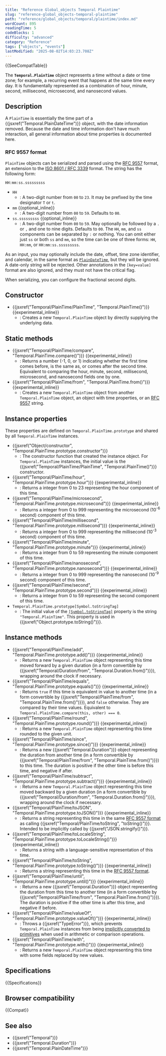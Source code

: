 ```yaml
---
title: "Reference Global_objects Temporal Plaintime"
slug: "reference-global_objects-temporal-plaintime"
path: "reference/global_objects/temporal/plaintime/index.md"
wordCount: 895
readingTime: 5
codeBlocks: 1
difficulty: "advanced"
category: "Reference"
tags: ["objects", "events"]
lastModified: "2025-08-02T14:03:23.708Z"
---
```



{{SeeCompatTable}}

The **`Temporal.PlainTime`** object represents a time without a date or time zone; for example, a recurring event that happens at the same time every day. It is fundamentally represented as a combination of hour, minute, second, millisecond, microsecond, and nanosecond values.

## Description

A `PlainTime` is essentially the time part of a {{jsxref("Temporal.PlainDateTime")}} object, with the date information removed. Because the date and time information don't have much interaction, all general information about time properties is documented here.

### RFC 9557 format

`PlainTime` objects can be serialized and parsed using the [RFC 9557](https://datatracker.ietf.org/doc/html/rfc9557) format, an extension to the [ISO 8601 / RFC 3339](https://datatracker.ietf.org/doc/html/rfc3339) format. The string has the following form:

```plain
HH:mm:ss.sssssssss
```

- `HH`
  - : A two-digit number from `00` to `23`. It may be prefixed by the time designator `T` or `t`.
- `mm` {{optional_inline}}
  - : A two-digit number from `00` to `59`. Defaults to `00`.
- `ss.sssssssss` {{optional_inline}}
  - : A two-digit number from `00` to `59`. May optionally be followed by a `.` or `,` and one to nine digits. Defaults to `00`. The `HH`, `mm`, and `ss` components can be separated by `:` or nothing. You can omit either just `ss` or both `ss` and `mm`, so the time can be one of three forms: `HH`, `HH:mm`, or `HH:mm:ss.sssssssss`.

As an input, you may optionally include the date, offset, time zone identifier, and calendar, in the same format as [`PlainDateTime`](/en-US/docs/Web/JavaScript/Reference/Global_Objects/Temporal/PlainDateTime#rfc_9557_format), but they will be ignored. A date-only string will be rejected. Other annotations in the `[key=value]` format are also ignored, and they must not have the critical flag.

When serializing, you can configure the fractional second digits.

## Constructor

- {{jsxref("Temporal/PlainTime/PlainTime", "Temporal.PlainTime()")}} {{experimental_inline}}
  - : Creates a new `Temporal.PlainTime` object by directly supplying the underlying data.

## Static methods

- {{jsxref("Temporal/PlainTime/compare", "Temporal.PlainTime.compare()")}} {{experimental_inline}}
  - : Returns a number (-1, 0, or 1) indicating whether the first time comes before, is the same as, or comes after the second time. Equivalent to comparing the hour, minute, second, millisecond, microsecond, and nanosecond fields one by one.
- {{jsxref("Temporal/PlainTime/from", "Temporal.PlainTime.from()")}} {{experimental_inline}}
  - : Creates a new `Temporal.PlainTime` object from another `Temporal.PlainTime` object, an object with time properties, or an [RFC 9557](#rfc_9557_format) string.

## Instance properties

These properties are defined on `Temporal.PlainTime.prototype` and shared by all `Temporal.PlainTime` instances.

- {{jsxref("Object/constructor", "Temporal.PlainTime.prototype.constructor")}}
  - : The constructor function that created the instance object. For `Temporal.PlainTime` instances, the initial value is the {{jsxref("Temporal/PlainTime/PlainTime", "Temporal.PlainTime()")}} constructor.
- {{jsxref("Temporal/PlainTime/hour", "Temporal.PlainTime.prototype.hour")}} {{experimental_inline}}
  - : Returns a integer from 0 to 23 representing the hour component of this time.
- {{jsxref("Temporal/PlainTime/microsecond", "Temporal.PlainTime.prototype.microsecond")}} {{experimental_inline}}
  - : Returns a integer from 0 to 999 representing the microsecond (10<sup>-6</sup> second) component of this time.
- {{jsxref("Temporal/PlainTime/millisecond", "Temporal.PlainTime.prototype.millisecond")}} {{experimental_inline}}
  - : Returns a integer from 0 to 999 representing the millisecond (10<sup>-3</sup> second) component of this time.
- {{jsxref("Temporal/PlainTime/minute", "Temporal.PlainTime.prototype.minute")}} {{experimental_inline}}
  - : Returns a integer from 0 to 59 representing the minute component of this time.
- {{jsxref("Temporal/PlainTime/nanosecond", "Temporal.PlainTime.prototype.nanosecond")}} {{experimental_inline}}
  - : Returns a integer from 0 to 999 representing the nanosecond (10<sup>-9</sup> second) component of this time.
- {{jsxref("Temporal/PlainTime/second", "Temporal.PlainTime.prototype.second")}} {{experimental_inline}}
  - : Returns a integer from 0 to 59 representing the second component of this time.
- `Temporal.PlainTime.prototype[Symbol.toStringTag]`
  - : The initial value of the [`[Symbol.toStringTag]`](/en-US/docs/Web/JavaScript/Reference/Global_Objects/Symbol/toStringTag) property is the string `"Temporal.PlainTime"`. This property is used in {{jsxref("Object.prototype.toString()")}}.

## Instance methods

- {{jsxref("Temporal/PlainTime/add", "Temporal.PlainTime.prototype.add()")}} {{experimental_inline}}
  - : Returns a new `Temporal.PlainTime` object representing this time moved forward by a given duration (in a form convertible by {{jsxref("Temporal/Duration/from", "Temporal.Duration.from()")}}), wrapping around the clock if necessary.
- {{jsxref("Temporal/PlainTime/equals", "Temporal.PlainTime.prototype.equals()")}} {{experimental_inline}}
  - : Returns `true` if this time is equivalent in value to another time (in a form convertible by {{jsxref("Temporal/PlainTime/from", "Temporal.PlainTime.from()")}}), and `false` otherwise. They are compared by their time values. Equivalent to `Temporal.PlainTime.compare(this, other) === 0`.
- {{jsxref("Temporal/PlainTime/round", "Temporal.PlainTime.prototype.round()")}} {{experimental_inline}}
  - : Returns a new `Temporal.PlainTime` object representing this time rounded to the given unit.
- {{jsxref("Temporal/PlainTime/since", "Temporal.PlainTime.prototype.since()")}} {{experimental_inline}}
  - : Returns a new {{jsxref("Temporal.Duration")}} object representing the duration from another time (in a form convertible by {{jsxref("Temporal/PlainTime/from", "Temporal.PlainTime.from()")}}) to this time. The duration is positive if the other time is before this time, and negative if after.
- {{jsxref("Temporal/PlainTime/subtract", "Temporal.PlainTime.prototype.subtract()")}} {{experimental_inline}}
  - : Returns a new `Temporal.PlainTime` object representing this time moved backward by a given duration (in a form convertible by {{jsxref("Temporal/Duration/from", "Temporal.Duration.from()")}}), wrapping around the clock if necessary.
- {{jsxref("Temporal/PlainTime/toJSON", "Temporal.PlainTime.prototype.toJSON()")}} {{experimental_inline}}
  - : Returns a string representing this time in the same [RFC 9557 format](#rfc_9557_format) as calling {{jsxref("Temporal/PlainTime/toString", "toString()")}}. Intended to be implicitly called by {{jsxref("JSON.stringify()")}}.
- {{jsxref("Temporal/PlainTime/toLocaleString", "Temporal.PlainTime.prototype.toLocaleString()")}} {{experimental_inline}}
  - : Returns a string with a language-sensitive representation of this time.
- {{jsxref("Temporal/PlainTime/toString", "Temporal.PlainTime.prototype.toString()")}} {{experimental_inline}}
  - : Returns a string representing this time in the [RFC 9557 format](#rfc_9557_format).
- {{jsxref("Temporal/PlainTime/until", "Temporal.PlainTime.prototype.until()")}} {{experimental_inline}}
  - : Returns a new {{jsxref("Temporal.Duration")}} object representing the duration from this time to another time (in a form convertible by {{jsxref("Temporal/PlainTime/from", "Temporal.PlainTime.from()")}}). The duration is positive if the other time is after this time, and negative if before.
- {{jsxref("Temporal/PlainTime/valueOf", "Temporal.PlainTime.prototype.valueOf()")}} {{experimental_inline}}
  - : Throws a {{jsxref("TypeError")}}, which prevents `Temporal.PlainTime` instances from being [implicitly converted to primitives](/en-US/docs/Web/JavaScript/Guide/Data_structures#primitive_coercion) when used in arithmetic or comparison operations.
- {{jsxref("Temporal/PlainTime/with", "Temporal.PlainTime.prototype.with()")}} {{experimental_inline}}
  - : Returns a new `Temporal.PlainTime` object representing this time with some fields replaced by new values.

## Specifications

{{Specifications}}

## Browser compatibility

{{Compat}}

## See also

- {{jsxref("Temporal")}}
- {{jsxref("Temporal.Duration")}}
- {{jsxref("Temporal.PlainDateTime")}}
